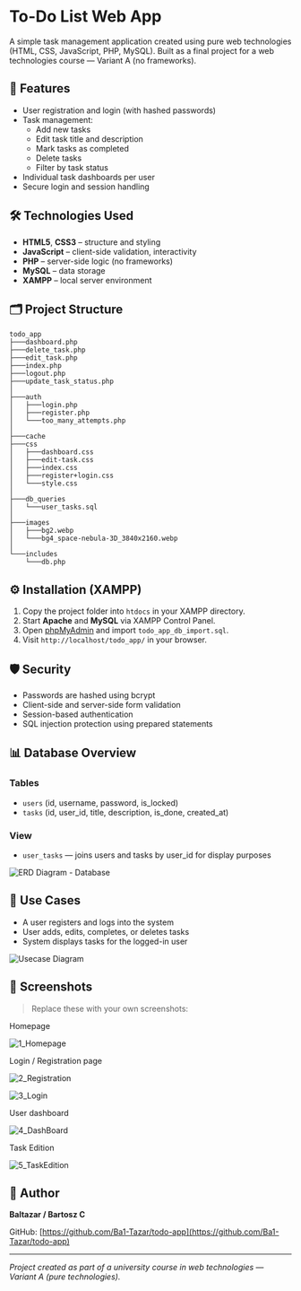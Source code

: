 # To-Do List Web App

A simple task management application created using pure web technologies (HTML, CSS, JavaScript, PHP, MySQL). Built as a final project for a web technologies course — Variant A (no frameworks).

## 🧾 Features

- User registration and login (with hashed passwords)
- Task management:
  - Add new tasks
  - Edit task title and description
  - Mark tasks as completed
  - Delete tasks
  - Filter by task status
- Individual task dashboards per user
- Secure login and session handling

## 🛠 Technologies Used

- **HTML5**, **CSS3** – structure and styling
- **JavaScript** – client-side validation, interactivity
- **PHP** – server-side logic (no frameworks)
- **MySQL** – data storage
- **XAMPP** – local server environment

## 🗂 Project Structure

```
todo_app
├───dashboard.php
├───delete_task.php
├───edit_task.php
├───index.php
├───logout.php
├───update_task_status.php
│
├───auth
│   ├───login.php
│   ├───register.php
│   └───too_many_attempts.php
│
├───cache
├───css
│   ├───dashboard.css
│   ├───edit-task.css
│   ├───index.css
│   ├───register+login.css
│   └───style.css
│
├───db_queries
│   └───user_tasks.sql
│
├───images
│   ├───bg2.webp
│   └───bg4_space-nebula-3D_3840x2160.webp
│
└───includes
    └───db.php
```

## ⚙️ Installation (XAMPP)

1. Copy the project folder into `htdocs` in your XAMPP directory.
2. Start **Apache** and **MySQL** via XAMPP Control Panel.
3. Open [phpMyAdmin](http://localhost/phpmyadmin) and import `todo_app_db_import.sql`.
4. Visit `http://localhost/todo_app/` in your browser.

## 🛡️ Security

- Passwords are hashed using bcrypt
- Client-side and server-side form validation
- Session-based authentication
- SQL injection protection using prepared statements

## 📊 Database Overview

### Tables

- `users` (id, username, password, is_locked)
- `tasks` (id, user_id, title, description, is_done, created_at)

### View

- `user_tasks` — joins users and tasks by user_id for display purposes


![ERD Diagram - Database](https://github.com/user-attachments/assets/89a35225-9789-491b-ae8c-7cd571cbb0e0)


## 🔐 Use Cases

- A user registers and logs into the system
- User adds, edits, completes, or deletes tasks
- System displays tasks for the logged-in user


![Usecase Diagram](https://github.com/user-attachments/assets/9b853bfd-4191-46a5-85d3-4a71848a0e13)


## 📸 Screenshots

> Replace these with your own screenshots:

Homepage


![1_Homepage](https://github.com/user-attachments/assets/bafecfed-16cf-4b72-bd4e-5bac2a8a655e)


Login / Registration page

![2_Registration](https://github.com/user-attachments/assets/8de11afa-e1b2-4748-81ee-afcc1b60b283)

![3_Login](https://github.com/user-attachments/assets/260a98a4-159e-4355-a54e-0d534b0d6b0d)

User dashboard

![4_DashBoard](https://github.com/user-attachments/assets/5cfb6750-2a9d-4551-8b1e-97eff348858f)

Task Edition

![5_TaskEdition](https://github.com/user-attachments/assets/48a51a90-576e-4cde-b531-dbbd1c752555)


## 👤 Author

**Baltazar / Bartosz C**

GitHub: [https://github.com/Ba1-Tazar/todo-app](https://github.com/Ba1-Tazar/todo-app)

---

_Project created as part of a university course in web technologies — Variant A (pure technologies)._

